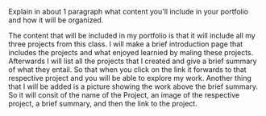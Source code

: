Explain in about 1 paragraph what content you'll include in your portfolio and how it will be organized.

The content that will be included in my portfolio is that it will include all my three projects from this class. 
I will make a brief introduction page that includes the projects and what enjoyed learnied by maling these projects.
Afterwards I will list all the projects that I created and give a brief summary of what they entail. 
So that when you click on the link it forwards to that respective project and you will be able to explore my work.
Another thing that I will be added is a picture showing the work above the brief summary. So it will consit of 
the name of the Project, an image of the respective project, a brief summary, and then the link to the project.
